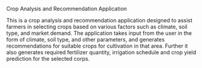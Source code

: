 Crop Analysis and Recommendation Application

This is a crop analysis and recommendation application designed to assist farmers in selecting crops based on various factors such as climate, soil type, and market demand. The application takes input from the user in the form of climate, soil type, and other parameters, and generates recommendations for suitable crops for cultivation in that area. Further it also generates required fertilizer quantity, irrigation schedule and crop yield prediction for the selected corps.
